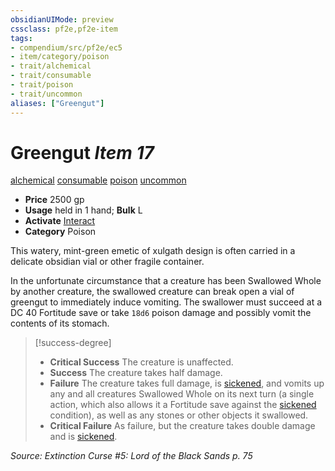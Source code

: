 ```yaml
---
obsidianUIMode: preview
cssclass: pf2e,pf2e-item
tags:
- compendium/src/pf2e/ec5
- item/category/poison
- trait/alchemical
- trait/consumable
- trait/poison
- trait/uncommon
aliases: ["Greengut"]
---
```

# Greengut *Item 17*  
[alchemical](rules/traits/alchemical.md "Alchemical Item Trait")  [consumable](rules/traits/consumable.md "Consumable Item Trait")  [poison](rules/traits/poison.md "Poison Effect Trait")  [uncommon](rules/traits/uncommon.md "Uncommon Rarity Trait")  

- **Price** 2500 gp
- **Usage** held in 1 hand; **Bulk** L
- **Activate** [Interact](rules/actions/interact.md)
- **Category** Poison

This watery, mint-green emetic of xulgath design is often carried in a delicate obsidian vial or other fragile container.

In the unfortunate circumstance that a creature has been Swallowed Whole by another creature, the swallowed creature can break open a vial of greengut to immediately induce vomiting. The swallower must succeed at a DC 40 Fortitude save or take `18d6` poison damage and possibly vomit the contents of its stomach.

> [!success-degree] 
> - **Critical Success** The creature is unaffected.
> - **Success** The creature takes half damage.
> - **Failure** The creature takes full damage, is [sickened](rules/conditions.md#Sickened), and vomits up any and all creatures Swallowed Whole on its next turn (a single action, which also allows it a Fortitude save against the [sickened](rules/conditions.md#Sickened) condition), as well as any stones or other objects it swallowed.
> - **Critical Failure** As failure, but the creature takes double damage and is [sickened](rules/conditions.md#Sickened).

*Source: Extinction Curse #5: Lord of the Black Sands p. 75*